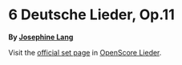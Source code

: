 
# 6 Deutsche Lieder, Op.11

__By [Josephine Lang](..)__

Visit the [official set page] in [OpenScore Lieder].

[official set page]: https://musescore.com/openscore-lieder-corpus/sets/5106652
[OpenScore Lieder]: https://musescore.com/openscore-lieder-corpus
